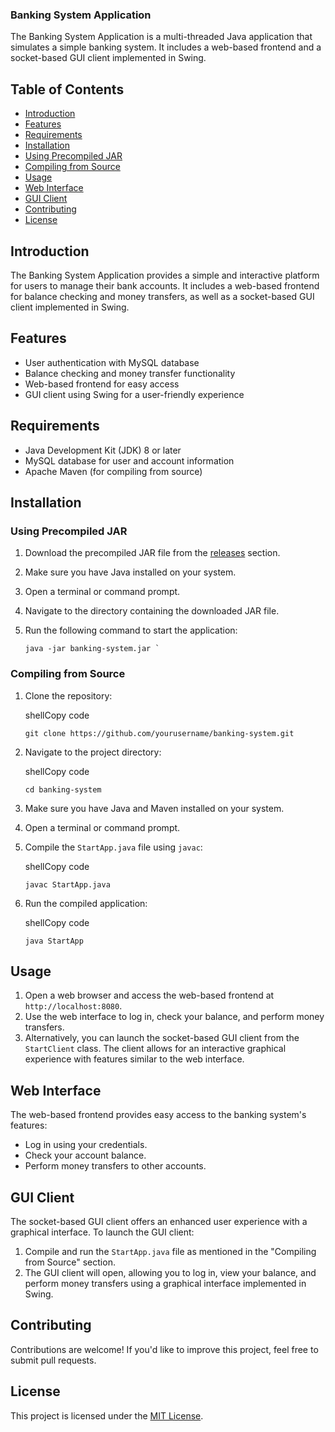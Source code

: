 ### Banking System Application

The Banking System Application is a multi-threaded Java application that simulates a simple banking system. It includes a web-based frontend and a socket-based GUI client implemented in Swing.

## Table of Contents

- [Introduction](#introduction)
- [Features](#features)
- [Requirements](#requirements)
- [Installation](#installation)
 - [Using Precompiled JAR](#using-precompiled-jar)
 - [Compiling from Source](#compiling-from-source)
- [Usage](#usage)
- [Web Interface](#web-interface)
- [GUI Client](#gui-client)
- [Contributing](#contributing)
- [License](#license)

## Introduction

The Banking System Application provides a simple and interactive platform for users to manage their bank accounts. It includes a web-based frontend for balance checking and money transfers, as well as a socket-based GUI client implemented in Swing.

## Features

- User authentication with MySQL database
- Balance checking and money transfer functionality
- Web-based frontend for easy access
- GUI client using Swing for a user-friendly experience

## Requirements

- Java Development Kit (JDK) 8 or later
- MySQL database for user and account information
- Apache Maven (for compiling from source)

## Installation

### Using Precompiled JAR

1. Download the precompiled JAR file from the [releases](https://github.com/yourusername/banking-system/releases) section.
2. Make sure you have Java installed on your system.
3. Open a terminal or command prompt.
4. Navigate to the directory containing the downloaded JAR file.
5. Run the following command to start the application:

   ```shell
   java -jar banking-system.jar `

### Compiling from Source

1.  Clone the repository:

    shellCopy code

    `git clone https://github.com/yourusername/banking-system.git`

2.  Navigate to the project directory:

    shellCopy code

    `cd banking-system`

3.  Make sure you have Java and Maven installed on your system.

4.  Open a terminal or command prompt.

5.  Compile the `StartApp.java` file using `javac`:

    shellCopy code

    `javac StartApp.java`

6.  Run the compiled application:

    shellCopy code

    `java StartApp`

Usage
-----

1.  Open a web browser and access the web-based frontend at `http://localhost:8080`.
2.  Use the web interface to log in, check your balance, and perform money transfers.
3.  Alternatively, you can launch the socket-based GUI client from the `StartClient` class. The client allows for an interactive graphical experience with features similar to the web interface.

Web Interface
-------------

The web-based frontend provides easy access to the banking system's features:

-   Log in using your credentials.
-   Check your account balance.
-   Perform money transfers to other accounts.

GUI Client
----------

The socket-based GUI client offers an enhanced user experience with a graphical interface. To launch the GUI client:

1.  Compile and run the `StartApp.java` file as mentioned in the "Compiling from Source" section.
2.  The GUI client will open, allowing you to log in, view your balance, and perform money transfers using a graphical interface implemented in Swing.

Contributing
------------

Contributions are welcome! If you'd like to improve this project, feel free to submit pull requests.

License
-------

This project is licensed under the [MIT License](https://chat.openai.com/c/LICENSE).
